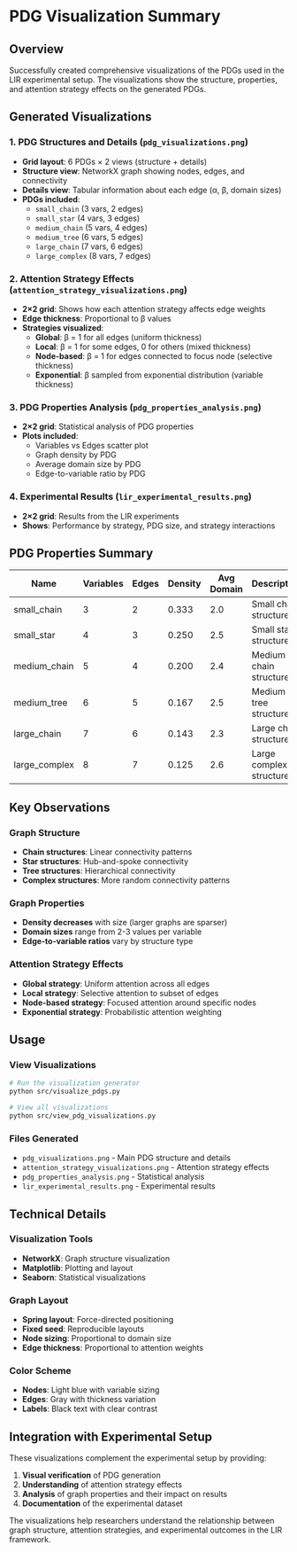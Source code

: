 # PDG Visualization Summary

## Overview

Successfully created comprehensive visualizations of the PDGs used in the LIR experimental setup. The visualizations show the structure, properties, and attention strategy effects on the generated PDGs.

## Generated Visualizations

### 1. **PDG Structures and Details** (`pdg_visualizations.png`)
- **Grid layout**: 6 PDGs × 2 views (structure + details)
- **Structure view**: NetworkX graph showing nodes, edges, and connectivity
- **Details view**: Tabular information about each edge (α, β, domain sizes)
- **PDGs included**:
  - `small_chain` (3 vars, 2 edges)
  - `small_star` (4 vars, 3 edges) 
  - `medium_chain` (5 vars, 4 edges)
  - `medium_tree` (6 vars, 5 edges)
  - `large_chain` (7 vars, 6 edges)
  - `large_complex` (8 vars, 7 edges)

### 2. **Attention Strategy Effects** (`attention_strategy_visualizations.png`)
- **2×2 grid**: Shows how each attention strategy affects edge weights
- **Edge thickness**: Proportional to β values
- **Strategies visualized**:
  - **Global**: β = 1 for all edges (uniform thickness)
  - **Local**: β = 1 for some edges, 0 for others (mixed thickness)
  - **Node-based**: β = 1 for edges connected to focus node (selective thickness)
  - **Exponential**: β sampled from exponential distribution (variable thickness)

### 3. **PDG Properties Analysis** (`pdg_properties_analysis.png`)
- **2×2 grid**: Statistical analysis of PDG properties
- **Plots included**:
  - Variables vs Edges scatter plot
  - Graph density by PDG
  - Average domain size by PDG
  - Edge-to-variable ratio by PDG

### 4. **Experimental Results** (`lir_experimental_results.png`)
- **2×2 grid**: Results from the LIR experiments
- **Shows**: Performance by strategy, PDG size, and strategy interactions

## PDG Properties Summary

| Name | Variables | Edges | Density | Avg Domain | Description |
|------|-----------|-------|---------|------------|-------------|
| small_chain | 3 | 2 | 0.333 | 2.0 | Small chain structure |
| small_star | 4 | 3 | 0.250 | 2.5 | Small star structure |
| medium_chain | 5 | 4 | 0.200 | 2.4 | Medium chain structure |
| medium_tree | 6 | 5 | 0.167 | 2.5 | Medium tree structure |
| large_chain | 7 | 6 | 0.143 | 2.3 | Large chain structure |
| large_complex | 8 | 7 | 0.125 | 2.6 | Large complex structure |

## Key Observations

### Graph Structure
- **Chain structures**: Linear connectivity patterns
- **Star structures**: Hub-and-spoke connectivity
- **Tree structures**: Hierarchical connectivity
- **Complex structures**: More random connectivity patterns

### Graph Properties
- **Density decreases** with size (larger graphs are sparser)
- **Domain sizes** range from 2-3 values per variable
- **Edge-to-variable ratios** vary by structure type

### Attention Strategy Effects
- **Global strategy**: Uniform attention across all edges
- **Local strategy**: Selective attention to subset of edges
- **Node-based strategy**: Focused attention around specific nodes
- **Exponential strategy**: Probabilistic attention weighting

## Usage

### View Visualizations
```bash
# Run the visualization generator
python src/visualize_pdgs.py

# View all visualizations
python src/view_pdg_visualizations.py
```

### Files Generated
- `pdg_visualizations.png` - Main PDG structure and details
- `attention_strategy_visualizations.png` - Attention strategy effects
- `pdg_properties_analysis.png` - Statistical analysis
- `lir_experimental_results.png` - Experimental results

## Technical Details

### Visualization Tools
- **NetworkX**: Graph structure visualization
- **Matplotlib**: Plotting and layout
- **Seaborn**: Statistical visualizations

### Graph Layout
- **Spring layout**: Force-directed positioning
- **Fixed seed**: Reproducible layouts
- **Node sizing**: Proportional to domain size
- **Edge thickness**: Proportional to attention weights

### Color Scheme
- **Nodes**: Light blue with variable sizing
- **Edges**: Gray with thickness variation
- **Labels**: Black text with clear contrast

## Integration with Experimental Setup

These visualizations complement the experimental setup by providing:
1. **Visual verification** of PDG generation
2. **Understanding** of attention strategy effects
3. **Analysis** of graph properties and their impact on results
4. **Documentation** of the experimental dataset

The visualizations help researchers understand the relationship between graph structure, attention strategies, and experimental outcomes in the LIR framework.

